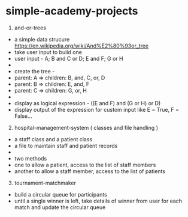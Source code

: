 # simple-academy-projects

1. and-or-trees

* a simple data strucure https://en.wikipedia.org/wiki/And%E2%80%93or_tree
* take user input to build one
* user input - A; B and C or D; E and F; G or H
*
* create the tree - 
* parent: A => children: B, and, C, or, D
* parent: B => children: E, and, F
* parent: C => children: G, or, H
*
* display as logical expression - ((E and F) and (G or H) or D)
* display output of the expression for custom input like E = True, F = False...

2. hospital-management-system ( classes and file handling )

* a staff class and a patient class
* a file to maintain staff and patient records
*
* two methods 
* one to allow a patient, access to the list of staff members
* another to allow a staff member, access to the list of patients

3. tournament-matchmaker

* build a circular queue for participants
* until a single winner is left, take details of winner from user for each match and update the circular queue
